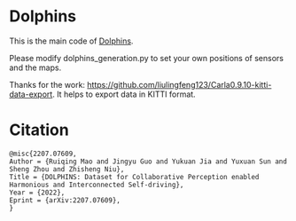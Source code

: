 # Dolphins

This is the main code of [Dolphins](https://dolphins-dataset.net).

Please modify dolphins_generation.py to set your own positions of sensors and the maps.

Thanks for the work: https://github.com/liulingfeng123/Carla0.9.10-kitti-data-export. It helps to export data in KITTI format.

# Citation

```
@misc{2207.07609,
Author = {Ruiqing Mao and Jingyu Guo and Yukuan Jia and Yuxuan Sun and Sheng Zhou and Zhisheng Niu},
Title = {DOLPHINS: Dataset for Collaborative Perception enabled Harmonious and Interconnected Self-driving},
Year = {2022},
Eprint = {arXiv:2207.07609},
}
```